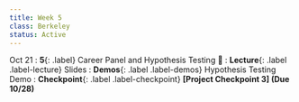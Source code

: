 ```yaml
---
title: Week 5
class: Berkeley
status: Active
---
```



Oct 21
: **5**{: .label} Career Panel and Hypothesis Testing 🔬
: **Lecture**{: .label .label-lecture} Slides
: **Demos**{: .label .label-demos} Hypothesis Testing Demo
: **Checkpoint**{: .label .label-checkpoint} **[Project Checkpoint 3] (Due 10/28)**
